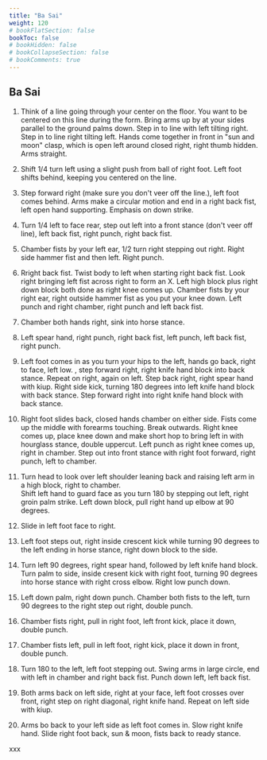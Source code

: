 ```yaml
---
title: "Ba Sai"
weight: 120
# bookFlatSection: false
bookToc: false
# bookHidden: false
# bookCollapseSection: false
# bookComments: true
---
```

## Ba Sai
1. Think of a line going through your center on the floor. You want to be centered on this line during the form. Bring arms up by at your sides parallel to the ground palms down.  Step in to line
 with left tilting right. Step in to line right
 tilting left. Hands come together in front in "sun and moon" clasp, which is open left around 
closed right, right thumb hidden. Arms straight.

2. Shift 1/4 turn left using a slight push from ball of right foot. 
Left foot shifts behind, keeping you centered on the line.

3. Step forward right (make sure you don't veer off the line.), left foot comes behind. Arms make a circular 
motion and end in a right back fist, left open hand supporting.  Emphasis on down strike.

4. Turn 1/4 left to face rear, step out left into a front stance (don't veer off line), left back
fist, right punch, right back fist. 

5. Chamber fists by your left ear, 1/2 turn right stepping out right.
Right side hammer fist and then left. Right punch.


6. Rright back fist. Twist body to left when starting right back fist.
Look right bringing left fist across right to form an X. Left
high block plus right down block both done as right knee comes up.
Chamber fists by your right ear, right outside hammer fist as you 
put your knee down. Left punch and right chamber, right punch and 
left back fist. 

7. Chamber both hands right, sink into horse stance.

8. Left spear hand, right punch, right back fist, left punch,
left back fist, right punch. 

9. Left foot comes in as you turn your hips to the left, hands go back, right to face, left low. , step forward right, right knife hand block into back stance. 
Repeat on right, again on left.
Step back right, right spear hand with kiup.  Right side kick, turning 180 
degrees into left knife hand block with back stance. Step forward right into 
right knife hand block with back stance. 

10. Right foot slides back, closed hands chamber on either side.
Fists come up the middle with forearms touching. Break outwards.
Right knee comes up, place knee down and make short hop to
bring left in with hourglass stance, double uppercut.  Left punch as right knee comes up, right in chamber.
Step out into front stance with right foot forward, right punch, left to chamber. 

11. Turn head to look over left shoulder leaning back and
raising left arm in a high block, right to chamber.  
Shift left hand to guard face as you 
turn 180 by stepping out left, right groin palm strike.  Left down block, pull right 
hand up elbow at 90 degrees. 

12. Slide in left foot face to right.

13. Left foot steps out, right inside crescent kick while turning 90 degrees to the left 
ending in horse stance, right down block to the side.  

14. Turn left 90 degrees, right spear hand, followed by left knife hand block. 
Turn palm to side, inside cresent kick with right foot, turning 90
degrees into horse stance with right cross elbow. Right low punch down. 

15. Left down palm, right down punch. Chamber both fists to the left, turn 90 degrees to the right
step out right, double punch.

16. Chamber fists right, pull in right foot, left front kick, place it down, double punch.

17. Chamber fists left, pull in left foot, right kick, place it down in front,
double punch.

18. Turn 180 to the left, left foot stepping out.  Swing arms in 
large circle, end with left in chamber and right back fist.  Punch down left,
 left back fist.
 
19. Both arms back on left side, right at your face, left foot crosses over front, right step on right diagonal,
right knife hand. Repeat on left side with kiup.

20. Arms bo back to your left side as left foot comes in. Slow right knife hand.
Slide right foot back, sun & moon, fists back to ready stance.

xxx
